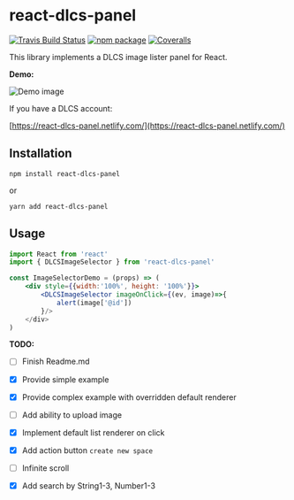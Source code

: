 # react-dlcs-panel

[![Travis Build Status][build-badge]][build]
[![npm package][npm-badge]][npm]
[![Coveralls][coveralls-badge]][coveralls]

This library implements a DLCS image lister panel for React.

**Demo:**

![Demo image](https://adam-digirati.github.io/react-dlcs-panel_v0_1_demo.gif)

If you have a DLCS account:

[https://react-dlcs-panel.netlify.com/](https://react-dlcs-panel.netlify.com/)


## Installation

```
npm install react-dlcs-panel
```

or 

```
yarn add react-dlcs-panel
```

## Usage

```jsx
import React from 'react'
import { DLCSImageSelector } from 'react-dlcs-panel'

const ImageSelectorDemo = (props) => (
    <div style={{width:'100%', height: '100%'}}>
        <DLCSImageSelector imageOnClick={(ev, image)=>{ 
            alert(image['@id'])
        }/>
    </div>
)
```


**TODO:**

- [ ] Finish Readme.md
- [x] Provide simple example
- [x] Provide complex example with overridden default renderer
- [ ] Add ability to upload image
- [x] Implement default list renderer on click
- [x] Add action button `create new space`
- [ ] Infinite scroll
- [x] Add search by String1-3, Number1-3


[build-badge]: https://travis-ci.com/digirati-co-uk/react-dlcs-panel.svg?token=Jte42dszspRtC2NURDp5&branch=master
[build]: https://travis-ci.com/digirati-co-uk/react-dlcs-panel

[npm-badge]: https://badge.fury.io/js/react-dlcs-panel.svg
[npm]: https://www.npmjs.com/package/react-dlcs-panel

[coveralls-badge]: https://coveralls.io/repos/github/digirati-co-uk/react-dlcs-panel/badge.svg?branch=master
[coveralls]: https://coveralls.io/github/digirati-co-uk/react-dlcs-panel?branch=master
